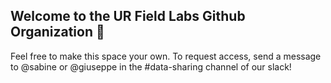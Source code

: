 ## Welcome to the UR Field Labs Github Organization 👋

Feel free to make this space your own. To request access, send a message to @sabine or @giuseppe in the #data-sharing channel of our slack!
